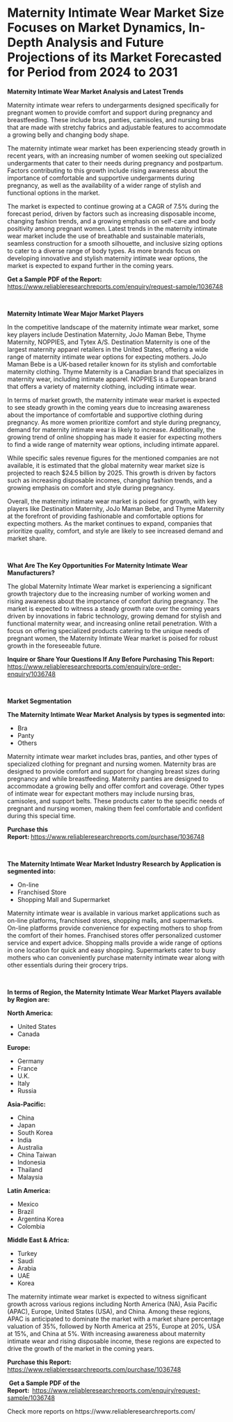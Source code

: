 <p><h1>Maternity Intimate Wear Market Size Focuses on Market Dynamics, In-Depth Analysis and Future Projections of its Market Forecasted for Period from 2024 to 2031</h1></p><p><strong>Maternity Intimate Wear Market Analysis and Latest Trends</strong></p>
<p><p>Maternity intimate wear refers to undergarments designed specifically for pregnant women to provide comfort and support during pregnancy and breastfeeding. These include bras, panties, camisoles, and nursing bras that are made with stretchy fabrics and adjustable features to accommodate a growing belly and changing body shape.</p><p>The maternity intimate wear market has been experiencing steady growth in recent years, with an increasing number of women seeking out specialized undergarments that cater to their needs during pregnancy and postpartum. Factors contributing to this growth include rising awareness about the importance of comfortable and supportive undergarments during pregnancy, as well as the availability of a wider range of stylish and functional options in the market.</p><p>The market is expected to continue growing at a CAGR of 7.5% during the forecast period, driven by factors such as increasing disposable income, changing fashion trends, and a growing emphasis on self-care and body positivity among pregnant women. Latest trends in the maternity intimate wear market include the use of breathable and sustainable materials, seamless construction for a smooth silhouette, and inclusive sizing options to cater to a diverse range of body types. As more brands focus on developing innovative and stylish maternity intimate wear options, the market is expected to expand further in the coming years.</p></p>
<p><strong>Get a Sample PDF of the Report:&nbsp;</strong> <a href="https://www.reliableresearchreports.com/enquiry/request-sample/1036748">https://www.reliableresearchreports.com/enquiry/request-sample/1036748</a></p>
<p>&nbsp;</p>
<p><strong>Maternity Intimate Wear Major Market Players</strong></p>
<p><p>In the competitive landscape of the maternity intimate wear market, some key players include Destination Maternity, JoJo Maman Bebe, Thyme Maternity, NOPPIES, and Tytex A/S. Destination Maternity is one of the largest maternity apparel retailers in the United States, offering a wide range of maternity intimate wear options for expecting mothers. JoJo Maman Bebe is a UK-based retailer known for its stylish and comfortable maternity clothing. Thyme Maternity is a Canadian brand that specializes in maternity wear, including intimate apparel. NOPPIES is a European brand that offers a variety of maternity clothing, including intimate wear.</p><p>In terms of market growth, the maternity intimate wear market is expected to see steady growth in the coming years due to increasing awareness about the importance of comfortable and supportive clothing during pregnancy. As more women prioritize comfort and style during pregnancy, demand for maternity intimate wear is likely to increase. Additionally, the growing trend of online shopping has made it easier for expecting mothers to find a wide range of maternity wear options, including intimate apparel.</p><p>While specific sales revenue figures for the mentioned companies are not available, it is estimated that the global maternity wear market size is projected to reach $24.5 billion by 2025. This growth is driven by factors such as increasing disposable incomes, changing fashion trends, and a growing emphasis on comfort and style during pregnancy.</p><p>Overall, the maternity intimate wear market is poised for growth, with key players like Destination Maternity, JoJo Maman Bebe, and Thyme Maternity at the forefront of providing fashionable and comfortable options for expecting mothers. As the market continues to expand, companies that prioritize quality, comfort, and style are likely to see increased demand and market share.</p></p>
<p>&nbsp;</p>
<p><strong>What Are The Key Opportunities For Maternity Intimate Wear Manufacturers?</strong></p>
<p><p>The global Maternity Intimate Wear market is experiencing a significant growth trajectory due to the increasing number of working women and rising awareness about the importance of comfort during pregnancy. The market is expected to witness a steady growth rate over the coming years driven by innovations in fabric technology, growing demand for stylish and functional maternity wear, and increasing online retail penetration. With a focus on offering specialized products catering to the unique needs of pregnant women, the Maternity Intimate Wear market is poised for robust growth in the foreseeable future.</p></p>
<p><strong>Inquire or Share Your Questions If Any Before Purchasing This Report:</strong> <a href="https://www.reliableresearchreports.com/enquiry/pre-order-enquiry/1036748">https://www.reliableresearchreports.com/enquiry/pre-order-enquiry/1036748</a></p>
<p>&nbsp;</p>
<p><strong>Market Segmentation</strong></p>
<p><strong>The Maternity Intimate Wear Market Analysis by types is segmented into:</strong></p>
<p><ul><li>Bra</li><li>Panty</li><li>Others</li></ul></p>
<p><p>Maternity intimate wear market includes bras, panties, and other types of specialized clothing for pregnant and nursing women. Maternity bras are designed to provide comfort and support for changing breast sizes during pregnancy and while breastfeeding. Maternity panties are designed to accommodate a growing belly and offer comfort and coverage. Other types of intimate wear for expectant mothers may include nursing bras, camisoles, and support belts. These products cater to the specific needs of pregnant and nursing women, making them feel comfortable and confident during this special time.</p></p>
<p><strong>Purchase this Report:&nbsp;</strong><a href="https://www.reliableresearchreports.com/purchase/1036748">https://www.reliableresearchreports.com/purchase/1036748</a></p>
<p>&nbsp;</p>
<p><strong>The Maternity Intimate Wear Market Industry Research by Application is segmented into:</strong></p>
<p><ul><li>On-line</li><li>Franchised Store</li><li>Shopping Mall and Supermarket</li></ul></p>
<p><p>Maternity intimate wear is available in various market applications such as on-line platforms, franchised stores, shopping malls, and supermarkets. On-line platforms provide convenience for expecting mothers to shop from the comfort of their homes. Franchised stores offer personalized customer service and expert advice. Shopping malls provide a wide range of options in one location for quick and easy shopping. Supermarkets cater to busy mothers who can conveniently purchase maternity intimate wear along with other essentials during their grocery trips.</p></p>
<p>&nbsp;</p>
<p><strong>In terms of Region, the Maternity Intimate Wear Market Players available by Region are:</strong></p>
<p>
    <p> <strong> North America: </strong>
        <ul>
            <li>United States</li>
            <li>Canada</li>
        </ul>
        </p> 
    <p> <strong> Europe: </strong>
        <ul>
            <li>Germany</li>
            <li>France</li>
            <li>U.K.</li>
            <li>Italy</li>
            <li>Russia</li>
        </ul>
        </p> 
    <p> <strong> Asia-Pacific: </strong>
        <ul>
            <li>China</li>
            <li>Japan</li>
            <li>South Korea</li>
            <li>India</li>
            <li>Australia</li>
            <li>China Taiwan</li>
            <li>Indonesia</li>
            <li>Thailand</li>
            <li>Malaysia</li>
        </ul>
        </p> 
    <p> <strong> Latin America: </strong>
        <ul>
            <li>Mexico</li>
            <li>Brazil</li>
            <li>Argentina Korea</li>
            <li>Colombia</li>
        </ul>
        </p> 
    <p> <strong> Middle East & Africa: </strong>
        <ul>
            <li>Turkey</li>
            <li>Saudi</li>
            <li>Arabia</li>
            <li>UAE</li>
            <li>Korea</li>
        </ul>
    </p>
    </p>
<p><p>The maternity intimate wear market is expected to witness significant growth across various regions including North America (NA), Asia Pacific (APAC), Europe, United States (USA), and China. Among these regions, APAC is anticipated to dominate the market with a market share percentage valuation of 35%, followed by North America at 25%, Europe at 20%, USA at 15%, and China at 5%. With increasing awareness about maternity intimate wear and rising disposable income, these regions are expected to drive the growth of the market in the coming years.</p></p>
<p><strong>Purchase this Report: </strong><a href="https://www.reliableresearchreports.com/purchase/1036748">https://www.reliableresearchreports.com/purchase/1036748</a></p>
<p>&nbsp;<strong>Get a Sample PDF of the Report:&nbsp;&nbsp;</strong><a href="https://www.reliableresearchreports.com/enquiry/request-sample/1036748">https://www.reliableresearchreports.com/enquiry/request-sample/1036748</a></p>
<p><strong></strong></p>
<p>Check more reports on https://www.reliableresearchreports.com/</p>
